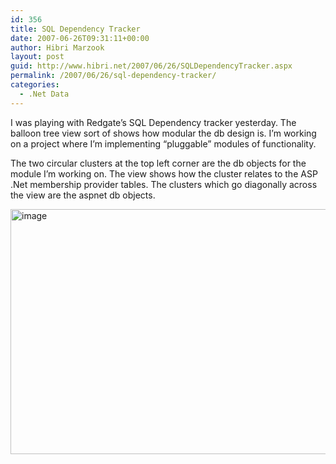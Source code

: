 ```yaml
---
id: 356
title: SQL Dependency Tracker
date: 2007-06-26T09:31:11+00:00
author: Hibri Marzook
layout: post
guid: http://www.hibri.net/2007/06/26/SQLDependencyTracker.aspx
permalink: /2007/06/26/sql-dependency-tracker/
categories:
  - .Net Data
---
```

I was playing with Redgate&#8217;s SQL Dependency tracker yesterday. The balloon tree view sort of shows how modular the db design is. I&#8217;m working on a project where I&#8217;m implementing &#8220;pluggable&#8221; modules of functionality.

The two circular clusters at the top left corner&nbsp;are the db objects for the module I&#8217;m working on. The view shows how the cluster relates to the ASP .Net membership provider tables. The clusters which go diagonally across the view are the aspnet db objects.

<a href="http://www.hibri.net/content/binary/WindowsLiveWriter/SQLDependencyTracker_93E5/image_1.png" atomicselection="true"><img style="border-right: 0px; border-top: 0px; border-left: 0px; border-bottom: 0px" height="392" alt="image" src="http://www.hibri.net/content/binary/WindowsLiveWriter/SQLDependencyTracker_93E5/image_thumb_1.png" width="590" border="0" /></a>